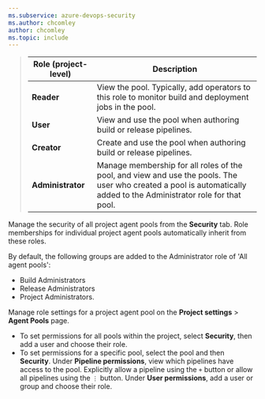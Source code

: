 ```yaml
---
ms.subservice: azure-devops-security
ms.author: chcomley
author: chcomley
ms.topic: include
---
```


 
> |  Role (project-level)  | Description |
> |------|---------|
> | **Reader** | View the pool. Typically, add operators to this role to monitor build and deployment jobs in the pool. |
> | **User** | View and use the pool when authoring build or release pipelines. |
> | **Creator** | Create and use the pool when authoring build or release pipelines. |
> | **Administrator** | Manage membership for all roles of the pool, and view and use the pools. The user who created a pool is automatically added to the Administrator role for that pool.

Manage the security of all project agent pools from the **Security** tab. Role memberships for individual project agent pools automatically inherit from these roles. 

By default, the following groups are added to the Administrator role of 'All agent pools':
- Build Administrators
- Release Administrators
- Project Administrators.

Manage role settings for a project agent pool on the **Project settings** > **Agent Pools** page.
- To set permissions for all pools within the project, select **Security**, then add a user and choose their role.
- To set permissions for a specific pool, select the pool and then **Security**. Under **Pipeline permissions**, view which pipelines have access to the pool. Explicitly allow a pipeline using the `+` button or allow all pipelines using the `⋮` button. Under **User permissions**, add a user or group and choose their role.
